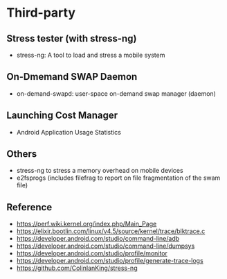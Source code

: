 # Third-party


## Stress tester (with stress-ng)
* stress-ng: A tool to load and stress a mobile system

## On-Dmemand SWAP Daemon
* on-demand-swapd: user-space on-demand swap manager (daemon)

## Launching Cost Manager
* Android Application Usage Statistics

## Others
* stress-ng to stress a memory overhead on mobile devices
* e2fsprogs (includes filefrag to report on file fragmentation of the swam file)


## Reference
* https://perf.wiki.kernel.org/index.php/Main_Page
* https://elixir.bootlin.com/linux/v4.5/source/kernel/trace/blktrace.c
* https://developer.android.com/studio/command-line/adb
* https://developer.android.com/studio/command-line/dumpsys
* https://developer.android.com/studio/profile/monitor
* https://developer.android.com/studio/profile/generate-trace-logs
* https://github.com/ColinIanKing/stress-ng
